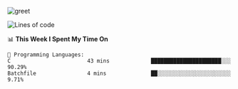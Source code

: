 ![greet](https://user-images.githubusercontent.com/44234583/146624354-9d461392-3676-4e7a-b12f-debc7319f53b.gif)

<!--START_SECTION:waka-->
![Lines of code](https://img.shields.io/badge/From%20Hello%20World%20I%27ve%20Written-391%20Thousand%20lines%20of%20code-blue)

📊 **This Week I Spent My Time On** 

```text
💬 Programming Languages: 
C                        43 mins             ██████████████████████░░░   90.29% 
Batchfile                4 mins              ██░░░░░░░░░░░░░░░░░░░░░░░   9.71%

```


<!--END_SECTION:waka-->
